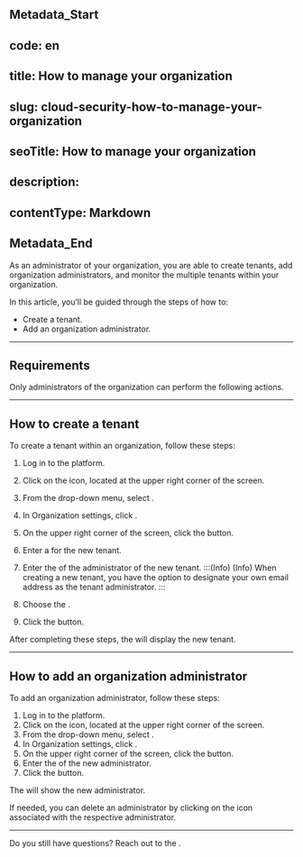 ## Metadata_Start 
## code: en
## title: How to manage your organization 
## slug: cloud-security-how-to-manage-your-organization 
## seoTitle: How to manage your organization 
## description:  
## contentType: Markdown 
## Metadata_End
As an administrator of your organization, you are able to create tenants, add organization administrators, and monitor the multiple tenants within your organization.
 
In this article, you’ll be guided through the steps of how to: 

* Create a tenant.
* Add an organization administrator.

* * *

## Requirements
Only administrators of the organization can perform the following actions.

* * *

## How to create a tenant
To create a tenant within an organization, follow these steps:

1. Log in to the  platform.
2. Click on the  icon, located at the upper right corner of the screen.
3. From the drop-down menu, select .
4. In Organization settings, click .
5. On the upper right corner of the screen, click the  button.
6. Enter a  for the new tenant.
7. Enter the  of the administrator of the new tenant. 
:::(Info) (Info)
When creating a new tenant, you have the option to designate your own email address as the tenant administrator.
:::

8. Choose the .
9. Click the  button.

 After completing these steps, the  will display the new tenant.

* * *

## How to add an organization administrator
  
To add an organization administrator, follow these steps:


1. Log in to the  platform.
2. Click on the  icon, located at the upper right corner of the screen.
3. From the drop-down menu, select .
4. In Organization settings, click .
5. On the upper right corner of the screen, click the  button.
6. Enter the  of the new administrator. 
7. Click the  button.

The  will show the new administrator.

If needed, you can delete an administrator by clicking on the  icon associated with the respective administrator. 


* * *
Do you still have questions? Reach out to the .

